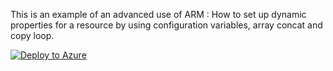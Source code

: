 This is an example of an advanced use of ARM : How to set up dynamic properties for a resource by using configuration variables, array concat and copy loop. 

[![Deploy to Azure](https://aka.ms/deploytoazurebutton)](https://portal.azure.com/#create/Microsoft.Template/uri/https%3A%2F%2Fraw.githubusercontent.com%2Fchboudry%2Fscripties%2Fmaster%2FARMAdvanced%2FDynamicInitiativeDefinition.json)
